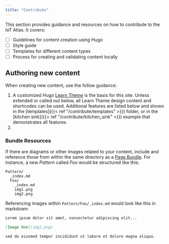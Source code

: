 ```yaml
---
title: "Contribute"
---
```


This section provides guidance and resources on how to contribute to the IoT Atlas. It covers:

- [ ] Guidelines for content creation using Hugo
- [ ] Style guide
- [ ] Templates for different content types
- [ ] Process for creating and validating content locally

## Authoring new content

When creating new content, use the follow guidance:

1. A customized Hugo [Learn Theme](https://themes.gohugo.io//theme/hugo-theme-learn) is the basis for this site. Unless extended or called out below, all Learn Theme design content and shortcodes can be used. Additional features are listed below and shown in the [templates]({{< ref "/contribute/templates" >}}) folder, or in the [kitchen sink]({{< ref "/contribute/kitchen_sink" >}}) example that demonstrates all features.
1.

### Bundle Resources

If there are diagrams or other images related to your content, include and reference those from within the same directory as a [Page Bundle](https://gohugo.io/content-management/page-bundles/). For instance, a new _Pattern_ called _Foo_ would be structured like this:

```
Pattern/
  _index.md
  Foo/
    _index.md
    img1.png
    img2.png
```

Referencing images within `Pattern/Foo/_index.md` would look like this in markdown:

```markdown
Lorem ipsum dolor sit amet, consectetur adipiscing elit...

[Image One](img1.png)

sed do eiusmod tempor incididunt ut labore et dolore magna aliqua.
```
